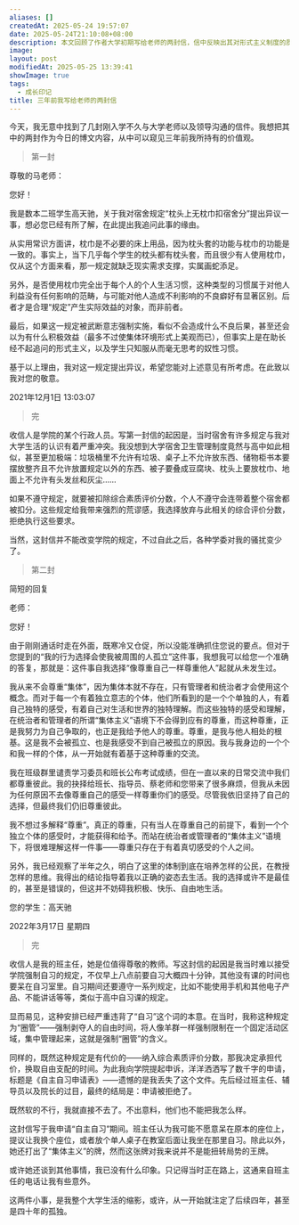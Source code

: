 ```yaml
---
aliases: []
createdAt: 2025-05-24 19:57:07
date: 2025-05-24T21:10:08+08:00
description: 本文回顾了作者大学初期写给老师的两封信，信中反映出其对形式主义制度的质疑和对个体尊严的坚持。从拒绝枕巾规定到反对强制自习，作者以理性而坚定的态度表达立场，展现出早期价值观的雏形。这两封信，既是与权威对话的记录，也是作者孤独而清醒的成长注脚。
image: 
layout: post
modifiedAt: 2025-05-25 13:39:41
showImage: true
tags:
  - 成长印记
title: 三年前我写给老师的两封信
---
```


今天，我无意中找到了几封刚入学不久与大学老师以及领导沟通的信件。我想把其中的两封作为今日的博文内容，从中可以窥见三年前我所持有的价值观。

> 第一封

尊敬的马老师：

您好！

我是数本二班学生高天驰，关于我对宿舍规定“枕头上无枕巾扣宿舍分”提出异议一事，想必您已经有所了解，在此提出我追问此事的缘由。

从实用常识方面讲，枕巾是不必要的床上用品，因为枕头套的功能与枕巾的功能是一致的。事实上，当下几乎每个学生的枕头都有枕头套，而且很少有人使用枕巾，仅从这个方面来看，那一规定就缺乏现实需求支撑，实属画蛇添足。

另外，是否使用枕巾完全出于每个人的个人生活习惯，这种类型的习惯属于对他人利益没有任何影响的范畴，与可能对他人造成不利影响的不良癖好有显著区别。后者才是合理“规定”产生实际效益的对象，而非前者。

最后，如果这一规定被武断意志强制实施，看似不会造成什么不良后果，甚至还会以为有什么积极效益（最多不过使集体环境形式上美观而已），但事实上是在助长经不起追问的形式主义，以及学生只知服从而毫无思考的奴性习惯。

基于以上理由，我对这一规定提出异议，希望您能对上述意见有所考虑。在此致以我对您的敬意。

2021年12月1日 13:03:07

> 完

收信人是学院的某个行政人员。写第一封信的起因是，当时宿舍有许多规定与我对大学生活的认识有着严重冲突。我没想到大学宿舍卫生管理制度竟然与高中如此相似，甚至更加极端：垃圾桶里不允许有垃圾、桌子上不允许放东西、储物柜书本要摆放整齐且不允许放置规定以外的东西、被子要叠成豆腐块、枕头上要放枕巾、地面上不允许有头发丝和灰尘……

如果不遵守规定，就要被扣除综合素质评价分数，个人不遵守会连带着整个宿舍都被扣分。这些规定给我带来强烈的荒谬感，我选择放弃与此相关的综合评价分数，拒绝执行这些要求。

当然，这封信并不能改变学院的规定，不过自此之后，各种学委对我的骚扰变少了。

> 第二封

简短的回复

老师：

您好！

由于刚刚通话时走在外面，既寒冷又仓促，所以没能准确抓住您说的要点。但对于您提到的“我的行为选择会使我被周围的人孤立”这件事，我想我可以给您一个准确的答复，那就是：这件事自我选择“像尊重自己一样尊重他人”起就从未发生过。

我从来不会尊重“集体”，因为集体本就不存在，只有管理者和统治者才会使用这个概念。而对于每一个有着独立意志的个体，他们所看到的是一个个单独的人，有着自己独特的感受，有着自己对生活和世界的独特理解。而这些独特的感受和理解，在统治者和管理者的所谓“集体主义”语境下不会得到应有的尊重，而这种尊重，正是我努力为自己争取的，也正是我给予他人的尊重。尊重，是我与他人相处的根基。这是我不会被孤立、也是我感受不到自己被孤立的原因。我与我身边的一个个和我一样的个体，从一开始就有着基于这种尊重的交流。

我在班级群里谴责学习委员和班长公布考试成绩，但在一直以来的日常交流中我们都尊重彼此。我的抉择给班长、指导员、蔡老师和您带来了很多麻烦，但我从未因为任何原因不去像尊重自己的感受一样尊重你们的感受。尽管我依旧坚持了自己的选择，但最终我们仍旧尊重彼此。

我不想过多解释“尊重”。真正的尊重，只有当人在尊重自己的前提下，看到一个个独立个体的感受时，才能获得和给予。而站在统治者或管理者的“集体主义”语境下，将很难理解这样一件事——尊重只存在于有着真切感受的个人之间。

另外，我已经观察了半年之久，明白了这里的体制到底在培养怎样的公民，在教授怎样的思维。我得出的结论指导着我以正确的姿态去生活。我的选择或许不是最佳的，甚至是错误的，但这并不妨碍我积极、快乐、自由地生活。

您的学生：高天驰

2022年3月17日 星期四

> 完

收信人是我的班主任，她是位值得尊敬的教师。写这封信的起因是我当时难以接受学院强制自习的规定，不仅早上八点前要自习大概四十分钟，其他没有课的时间也要呆在自习室里。自习期间还要遵守一系列规定，比如不能使用手机和其他电子产品、不能讲话等等，类似于高中自习课的规定。

显而易见，这种安排已经严重违背了“自习”这个词的本意。在当时，我称这种规定为“圈管”——强制剥夺人的自由时间，将人像羊群一样强制限制在一个固定活动区域，集中管理起来，这就是强制“圈管”的含义。

同样的，既然这种规定是有代价的——纳入综合素质评价分数，那我决定承担代价，换取自由支配的时间。为此我向学院提起申诉，洋洋洒洒写了数千字的申请，标题是《自主自习申请表》——遗憾的是我丢失了这个文件。先后经过班主任、辅导员以及院长的过目，最终的结局是：申请被拒绝了。

既然软的不行，我就直接不去了。不出意料，他们也不能把我怎么样。

这封信写于我申请“自主自习”期间。班主任认为我可能不愿意呆在原本的座位上，提议让我换个座位，或者放个单人桌子在教室后面让我坐在那里自习。除此以外，她还打出了“集体主义”的牌，然而这张牌对我来说并不是能扭转局势的王牌。

或许她还谈到其他事情，我已没有什么印象。只记得当时正在路上，这通来自班主任的电话让我有些意外。

这两件小事，是我整个大学生活的缩影，或许，从一开始就注定了后续四年，甚至是四十年的孤独。
